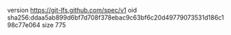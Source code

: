 version https://git-lfs.github.com/spec/v1
oid sha256:ddaa5ab899d6bf7d708f378ebac9c63bf6c20d49779073531d186c198c77e064
size 775
